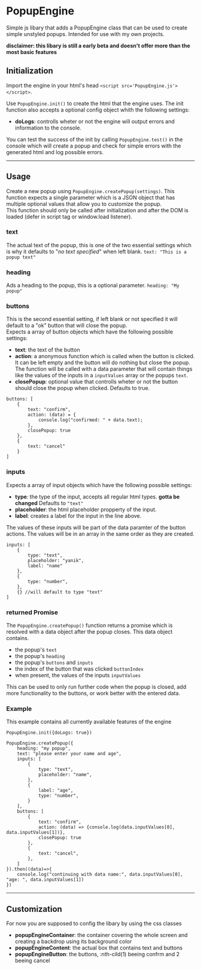 # PopupEngine
Simple js libary that adds a PopupEngine class that can be used to create simple unstyled popups. Intended for use with my own projects.

**disclaimer: this libary is still a early beta and doesn't offer more than the most basic features**

## Initialization

Import the engine in your html's head `<script src='PopupEngine.js'></script>`.

Use `PopupEngine.init()` to create the html that the engine uses. The init function also accepts a optional config object whith the following settings:
- **doLogs**: controlls wheter or not the engine will output errors and information to the console.

You can test the success of the init by calling `PopupEngine.test()` in the console which will create a popup and check for simple errors with the generated html and log possible errors.

---

## Usage

Create a new popup using `PopupEngine.createPopup(settings)`. This function expects a single parameter which is a JSON object that has multiple optional values that allow you to customize the popup.
\
This function should only be called after initialization and after the DOM is loaded (defer in script tag or window.load listener).

### **text**
The actual text of the popup, this is one of the two essential settings which is why it defaults to "*no text specified*" when left blank. `text: "This is a popup text"`

### **heading**
Ads a heading to the popup, this is a optional parameter. `heading: "My popup"`

### **buttons**
This is the second essential setting, if left blank or not specified it will default to a "ok" button that will close the popup.
\
Expects a array of button objects which have the following possible settings:
- **text**: the text of the button
- **action**: a anonymous function which is called when the button is clicked. It can be left empty and the button will do nothing but close the popup.
\
The function will be called with a data parameter that will contain things like the values of the inputs in a `inputValues` array or the popups `text`.
- **closePopup**: optional value that controlls wheter or not the button should close the popup when clicked. Defaults to true.

```JS
buttons: [
	{
		text: "confirm",
		action: (data) = {
			console.log("confirmed: " + data.text);
		},
		closePopup: true
	},
	{
		text: "cancel"
	}
]
```

### **inputs**

Expects a array of input objects which have the following possible settings:
- **type**: the type of the input, accepts all regular html types. **gotta be changed** Defaults to `"text"`
- **placeholder**: the html placeholder propperty of the input.
- **label**: creates a label for the input in the line above.

The values of these inputs will be part of the data paramter of the button actions. The values will be in an array in the same order as they are created.

```JS
inputs: [
	{
		type: "text",
		placeholder: "yanik",
		label: "name"
	},
	{
		type: "number",
	},
	{} //will default to type "text"
]
```

### **returned Promise**
The `PopupEngine.createPopup()` function returns a promise which is resolved with a data object after the popup closes. This data object contains.
- the popup's `text`
- the popup's `heading`
- the popup's `buttons` and `inputs`
- the index of the button that was clicked `buttonIndex`
- when present, the values of the inputs `inputValues`

This can be used to only run further code when the popup is closed, add more functionality to the buttons, or work better with the entered data.

### **Example**
This example contains all currently available features of the engine
```JS
PopupEngine.init({doLogs: true})

PopupEngine.createPopup({
	heading: "my popup",
	text: "please enter your name and age",
	inputs: [
		{
			type: "text",
			placeholder: "name",
		},
		{
			label: "age",
			type: "number", 
		}
	],
	buttons: [
		{
			text: "confirm",
			action: (data) => {console.log(data.inputValues[0], data.inputValues[1])},
			closePopup: true
		},
		{
			text: "cancel",
		},
	]
}).then((data)=>{
	console.log("continuing with data name:", data.inputValues[0], "age: ", data.inputValues[1])
})
```

---

## Customization

For now you are supposed to config the libary by using the css classes
- **popupEngineContainer**: the container covering the whole screen and creating a backdrop using its background color
- **popupEngineContent**: the actual box that contains text and buttons
- **popupEngineButton**: the buttons, :nth-cild(1) beeing confrm and 2 beeing cancel
